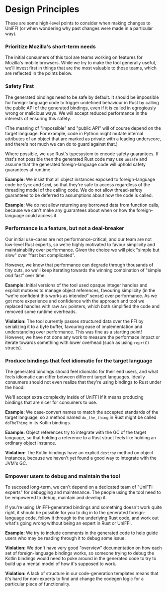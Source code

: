 # Design Principles

These are some high-level points to consider when making changes to UniFFI (or when wondering why past changes were made in a particular way).


### Prioritize Mozilla's short-term needs

The initial consumers of this tool are teams working on features for Mozilla's mobile browsers.
While we try to make the tool generally useful, we'll invest first in things that are the most valuable
to those teams, which are reflected in the points below.


### Safety First

The generated bindings need to be safe by default. It should be impossible for foreign-language code
to trigger undefined behaviour in Rust by calling the public API of the generated bindings, even if it
is called in egregiously wrong or malicious ways. We will accept reduced performance in the interests
of ensuring this safety.

(The meaning of "impossible" and "public API" will of course depend on the target language. For example,
code in Python might mutate internal attributes of an object that are marked as private with a leading
underscore, and there's not much we can do to guard against that.)

Where possible, we use Rust's typesystem to encode safety guarantees. If that's not possible then the
generated Rust code may use `unsafe` and assume that the generated foreign-language code will uphold
safety guarantees at runtime.

**Example:** We insist that all object instances exposed to foreign-language code be `Sync` and `Send`,
so that they're safe to access regardless of the threading model of the calling code. We do not allow
thread-safety guarantees to be deferred to assumptions about how the code is called.

**Example:** We do not allow returning any borrowed data from function calls, because we can't make
any guarantees about when or how the foreign-language could access it.


### Performance is a feature, but not a deal-breaker

Our initial use-cases are not performance-critical, and our team are not low-level Rust experts,
so we're highly motivated to favour simplicity and maintainability over performance. Given the choice
we will pick "simple but slow" over "fast but complicated".

However, we know that performance can degrade through thousands of tiny cuts, so we'll keep iterating
towards the winning combination of "simple *and* fast" over time.

**Example:** Initial versions of the tool used opaque integer handles and explicit mutexes to manage
object references, favouring simplicity (in the "we're confident this works as intended" sense) over
performance. As we got more experience and confidence with the approach and tool we replaced handles with
raw `Arc` pointers, which both simplified the code and removed some runtime overheads.

**Violation:** The tool currently passes structured data over the FFI by serializing it to a byte
buffer, favouring ease of implementation and understanding over performance. This was fine as a starting
point! However, we have not done any work to measure the performace impact or iterate towards something
with lower overhead (such as using `repr(C)` structs).


### Produce bindings that feel idiomatic for the target language

The generated bindings should feel idiomatic for their end users, and what feels idiomatic can differ
between different target languages. Ideally consumers should not even realize that they're using
bindings to Rust under the hood.

We'll accept extra complexity inside of UniFFI if it means producing bindings that are nicer for consumers to use.

**Example:** We case-convert names to match the accepted standards of the target language,
so a method named `do_the_thing` in Rust might be called `doTheThing` in its Kotlin bindings.

**Example:** Object references try to integrate with the GC of the target language, so that holding
a reference to a Rust struct feels like holding an ordinary object instance.

**Violation:** The Kotlin bindings have an explicit `destroy` method on object instances, because we haven't
yet found a good way to integrate with the JVM's GC.


### Empower users to debug and maintain the tool

To succeed long-term, we can't depend on a dedicated team of "UniFFI experts" for debugging and maintenance.
The people using the tool need to be empowered to debug, maintain and develop it.

If you're using UniFFI-generated bindings and something doesn't work quite right, it should be possible
for you to dig in to the generated foreign-language code, follow it through to the underlying Rust code,
and work out what's going wrong without being an expert in Rust or UniFFI.

**Example:** We try to include comments in the generated code to help guide users who may be reading
through it to debug some issue.

**Violation:** We don't have very good "overview" documentation on how each set of foreign-language bindings
works, so someone trying to debug the Kotlin bindings would need to poke around in the generated code to
try to build up a mental model of how it's supposed to work.

**Violation:** A lack of structure in our code-generation templates means that it's hard for non-experts
to find and change the codegen logic for a particular piece of functionality.
